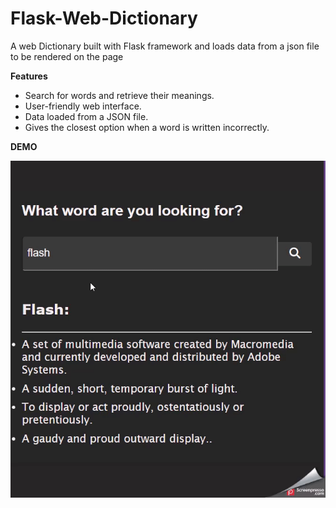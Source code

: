 # Flask-Web-Dictionary
A web Dictionary built with Flask framework and loads data from a json file to be rendered on the page 

**Features**
- Search for words and retrieve their meanings.
- User-friendly web interface.
- Data loaded from a JSON file.
- Gives the closest option when a word is written incorrectly.
  
**DEMO**

![Demo GIF](2023-07-17_06h48_29.gif)
